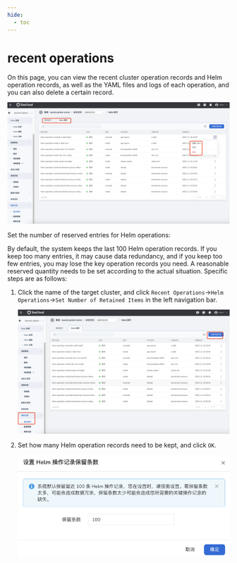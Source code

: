 ```yaml
---
hide:
  - toc
---
```


# recent operations

On this page, you can view the recent cluster operation records and Helm operation records, as well as the YAML files and logs of each operation, and you can also delete a certain record.

![Operation Record](../../images/operations01.png)

Set the number of reserved entries for Helm operations:

By default, the system keeps the last 100 Helm operation records. If you keep too many entries, it may cause data redundancy, and if you keep too few entries, you may lose the key operation records you need. A reasonable reserved quantity needs to be set according to the actual situation. Specific steps are as follows:

1. Click the name of the target cluster, and click `Recent Operations`->`Helm Operations`->`Set Number of Retained Items` in the left navigation bar.

    ![Number of reserved entries](../../images/operations02.png)

2. Set how many Helm operation records need to be kept, and click `OK`.

    ![Reserved number](../../images/operations03.png)